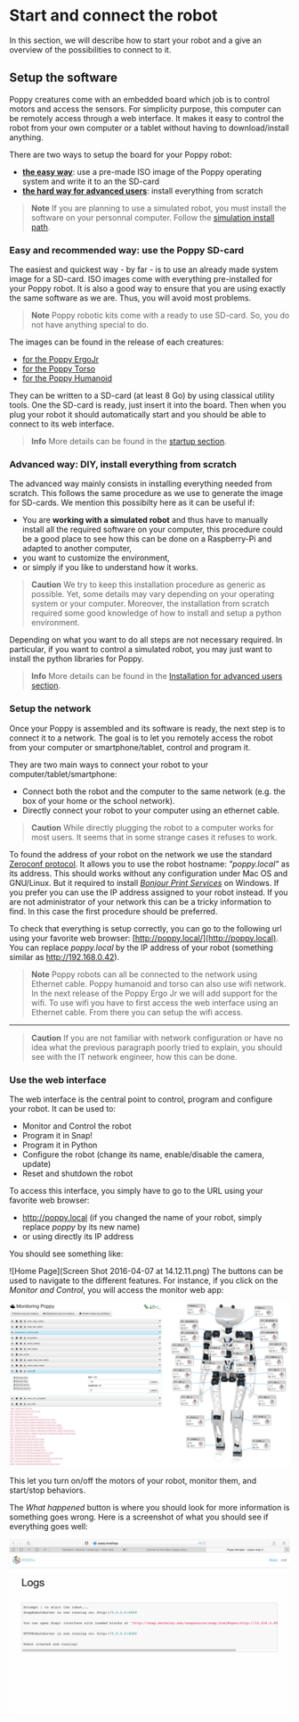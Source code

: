 # Start and connect the robot

In this section, we will describe how to start your robot and a give an overview of the possibilities to connect to it.

## Setup the software

Poppy creatures come with an embedded board which job is to control motors and access the sensors. For simplicity purpose, this computer can be remotely access through a web interface. It makes it easy to control the robot from your own computer or a tablet without having to download/install anything.


There are two ways to setup the board for your Poppy robot:
* [**the easy way**](#easy-and-recommended-way-use-the-poppy-sd-card): use a pre-made ISO image of the Poppy operating system and write it to an the SD-card
* [**the hard way for advanced users**](#advanced-way-diy-install-everything-from-scratch): install everything from scratch

> **Note** If you are planning to use a simulated robot, you must install the software on your personnal computer. Follow the [simulation install path](README.md#you-want-to-try-poppy-robots-in-a-simulator-or-in-a-web-viewer).

### Easy and recommended way: use the Poppy SD-card

The easiest and quickest way - by far - is to use an already made system image for a SD-card. ISO images come with everything pre-installed for your Poppy robot. It is also a good way to ensure that you are using exactly the same software as we are. Thus, you will avoid most problems.

> **Note** Poppy robotic kits come with a ready to use SD-card. So, you do not have anything special to do.

The images can be found in the release of each creatures:

* [for the Poppy ErgoJr](https://github.com/poppy-project/poppy-ergo-jr/releases)
* [for the Poppy Torso](https://github.com/poppy-project/poppy-torso/releases)
* [for the Poppy Humanoid](https://github.com/poppy-project/poppy-humanoid/releases/)

They can be written to a SD-card (at least 8 Go) by using classical utility tools.
One the SD-card is ready, just insert it into the board. Then when you plug your robot it should automatically start and you should be able to connect to its web interface.

> **Info** More details can be found in the [startup section](../installation/README.md).

### Advanced way: DIY, install everything from scratch

The advanced way mainly consists in installing everything needed from scratch. This follows the same procedure as we use to generate the image for SD-cards. We mention this possibilty here as it can be useful if:

* You are **working with a simulated robot** and thus have to manually install all the required software on your computer, this procedure could be a good place to see how this can be done on a Raspberry-Pi and adapted to another computer,
* you want to customize the environment,
* or simply if you like to understand how it works.

> **Caution** We try to keep this installation procedure as generic as possible. Yet, some details may vary depending on your operating system or your computer. Moreover, the installation from scratch required some good knowledge of how to install and setup a python environment.

Depending on what you want to do all steps are not necessary required. In particular, if you want to control a simulated robot, you may just want to install the python libraries for Poppy.

> **Info** More details can be found in the [Installation for advanced users section](../installation/README.md).

### Setup the network

Once your Poppy is assembled and its software is ready, the next step is to connect it to a network. The goal is to let you remotely access the robot from your computer or smartphone/tablet, control and program it. 

They are two main ways to connect your robot to your computer/tablet/smartphone:
* Connect both the robot and the computer to the same network (e.g. the box of your home or the school network).
* Directly connect your robot to your computer using an ethernet cable.

> **Caution** While directly plugging the robot to a computer works for most users. It seems that in some strange cases it refuses to work. 

To found the address of your robot on the network we use the standard [Zeroconf protocol](https://fr.wikipedia.org/wiki/Zeroconf). It allows you to use the robot hostname: *"poppy.local"* as its address. This should works without any configuration under Mac OS and GNU/Linux. But it required to install [*Bonjour Print Services*](https://support.apple.com/kb/DL999) on Windows.
If you prefer you can use the IP address assigned to your robot instead. If you are not administrator of your network this can be a tricky information to find. In this case the first procedure should be preferred.

To check that everything is setup correctly, you can go to the following url using your favorite web browser: [http://poppy.local/](http://poppy.local). You can replace *poppy.local* by the IP address of your robot (something similar as http://192.168.0.42).

> **Note** Poppy robots can all be connected to the network using Ethernet cable. Poppy humanoid and torso can also use wifi network. In the next release of the Poppy Ergo Jr we will add support for the wifi. To use wifi you have to first access the web interface using an Ethernet cable. From there you can setup the wifi access.

---
> **Caution** If you are not familiar with network configuration or have no idea what the previous paragraph poorly tried to explain, you should see with the IT network engineer, how this can be done.


### Use the web interface

The web interface is the central point to control, program and configure your robot. It can be used to:
* Monitor and Control the robot
* Program it in Snap!
* Program it in Python
* Configure the robot (change its name, enable/disable the camera, update)
* Reset and shutdown the robot

To access this interface, you simply have to go to the URL using your favorite web browser:

* http://poppy.local (if you changed the name of your robot, simply replace *poppy* by its new name)
* or using directly its IP address 

You should see something like:

![Home Page](Screen Shot 2016-04-07 at 14.12.11.png)
The buttons can be used to navigate to the different features. For instance, if you click on the *Monitor and Control*, you will access the monitor web app:

![Monitor interface](../img/poppy_monitor.png)

This let you turn on/off the motors of your robot, monitor them, and start/stop behaviors.

The *What happened* button is where you should look for more information is something goes wrong. Here is a screenshot of what you should see if everything goes well:

![Screenshot of the web log interface](web-logs.png)